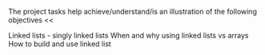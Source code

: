 The project tasks help achieve/understand/is an illustration of the following objectives <<

Linked lists - singly linked lists
When and why using linked lists vs arrays
How to build and use linked list
